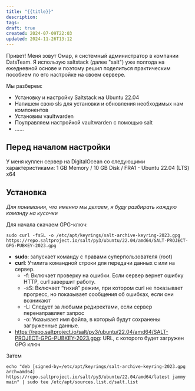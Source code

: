 ```yaml
---
title: "{{title}}"
description: 
tags: 
draft: true
created: 2024-07-09T22:03
updated: 2024-11-26T13:12
---
```

Привет! Меня зовут Омар, я системный администратор в компании DatsTeam. Я использую saltstack (далее "salt") уже полгода на ежедневной основе и поэтому решил поделиться практическим пособием по его настройке на своем сервере.

Мы разберем:
- Установку и настройку Saltstack на Ubuntu 22.04
- Напишем свою sls для установки и обновления необходимых нам компонентов
- Установим vaultwarden
- Поуправляем настройкой vaultwarden с помощью salt
- ......

## Перед началом настройки
У меня куплен сервер на DigitalOcean со следующими характеристиками:
1 GB Memory / 10 GB Disk / FRA1 - Ubuntu 22.04 (LTS) x64
## Установка
*Для понимания, что именно мы делаем, я буду разбирать каждую команду на кусочки*

Для начала скачаем GPG-ключ:
```
sudo curl -fsSL -o /etc/apt/keyrings/salt-archive-keyring-2023.gpg https://repo.saltproject.io/salt/py3/ubuntu/22.04/amd64/SALT-PROJECT-GPG-PUBKEY-2023.gpg
```
- **sudo**: запускает команду с правами суперпользователя (root)
- **curl**: Утилита командной строки для передачи данных с или на сервер.
	- -f: Включает проверку на ошибки. Если сервер вернет ошибку HTTP, curl завершит работу.
	- -sS: Включает “тихий” режим, при котором curl не показывает прогресс, но показывает сообщения об ошибках, если они возникают
	- -L: Следует за любыми редиректами, если сервер перенаправляет запрос
	- -o: Указывает имя файла, в который будут сохранены загруженные данные.
- https://repo.saltproject.io/salt/py3/ubuntu/22.04/amd64/SALT-PROJECT-GPG-PUBKEY-2023.gpg: URL, с которого будет загружен GPG ключ

Затем
```
echo "deb [signed-by=/etc/apt/keyrings/salt-archive-keyring-2023.gpg arch=amd64] https://repo.saltproject.io/salt/py3/ubuntu/22.04/amd64/latest jammy main" | sudo tee /etc/apt/sources.list.d/salt.list
```
